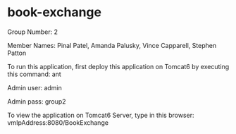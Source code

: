 book-exchange
=============
Group Number: 2

Member Names: Pinal Patel, Amanda Palusky, Vince Capparell, Stephen Patton

To run this application, first deploy this application on Tomcat6 by executing this command: ant

Admin user: admin

Admin pass: group2

To view the application on Tomcat6 Server, type in this browser: vmIpAddress:8080/BookExchange


